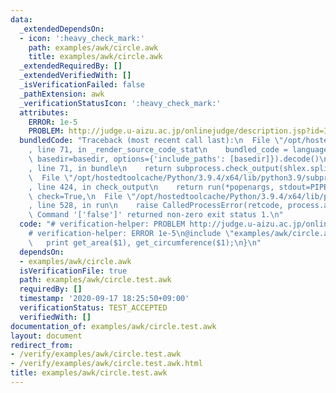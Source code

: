 ```yaml
---
data:
  _extendedDependsOn:
  - icon: ':heavy_check_mark:'
    path: examples/awk/circle.awk
    title: examples/awk/circle.awk
  _extendedRequiredBy: []
  _extendedVerifiedWith: []
  _isVerificationFailed: false
  _pathExtension: awk
  _verificationStatusIcon: ':heavy_check_mark:'
  attributes:
    ERROR: 1e-5
    PROBLEM: http://judge.u-aizu.ac.jp/onlinejudge/description.jsp?id=ITP1_4_B
  bundledCode: "Traceback (most recent call last):\n  File \"/opt/hostedtoolcache/Python/3.9.4/x64/lib/python3.9/site-packages/onlinejudge_verify/documentation/build.py\"\
    , line 71, in _render_source_code_stat\n    bundled_code = language.bundle(stat.path,\
    \ basedir=basedir, options={'include_paths': [basedir]}).decode()\n  File \"/opt/hostedtoolcache/Python/3.9.4/x64/lib/python3.9/site-packages/onlinejudge_verify/languages/user_defined.py\"\
    , line 71, in bundle\n    return subprocess.check_output(shlex.split(command))\n\
    \  File \"/opt/hostedtoolcache/Python/3.9.4/x64/lib/python3.9/subprocess.py\"\
    , line 424, in check_output\n    return run(*popenargs, stdout=PIPE, timeout=timeout,\
    \ check=True,\n  File \"/opt/hostedtoolcache/Python/3.9.4/x64/lib/python3.9/subprocess.py\"\
    , line 528, in run\n    raise CalledProcessError(retcode, process.args,\nsubprocess.CalledProcessError:\
    \ Command '['false']' returned non-zero exit status 1.\n"
  code: "# verification-helper: PROBLEM http://judge.u-aizu.ac.jp/onlinejudge/description.jsp?id=ITP1_4_B\n\
    # verification-helper: ERROR 1e-5\n@include \"examples/awk/circle.awk\"\n{\n \
    \   print get_area($1), get_circumference($1);\n}\n"
  dependsOn:
  - examples/awk/circle.awk
  isVerificationFile: true
  path: examples/awk/circle.test.awk
  requiredBy: []
  timestamp: '2020-09-17 18:25:50+09:00'
  verificationStatus: TEST_ACCEPTED
  verifiedWith: []
documentation_of: examples/awk/circle.test.awk
layout: document
redirect_from:
- /verify/examples/awk/circle.test.awk
- /verify/examples/awk/circle.test.awk.html
title: examples/awk/circle.test.awk
---
```

